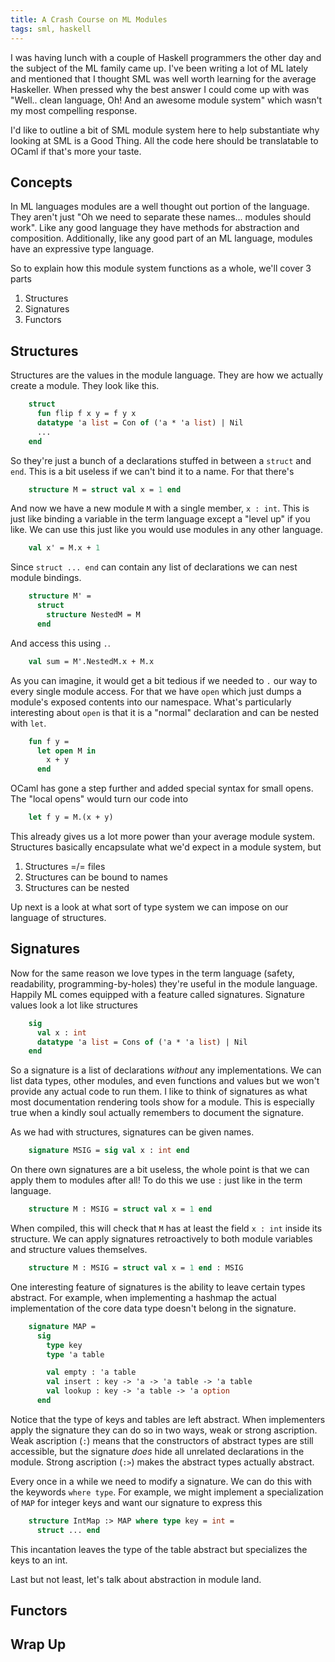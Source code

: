 ```yaml
---
title: A Crash Course on ML Modules
tags: sml, haskell
---
```


I was having lunch with a couple of Haskell programmers the other day
and the subject of the ML family came up. I've been writing a lot of
ML lately and mentioned that I thought SML was well worth learning for
the average Haskeller. When pressed why the best answer I could come
up with was "Well.. clean language, Oh! And an awesome module system"
which wasn't my most compelling response.

I'd like to outline a bit of SML module system here to help
substantiate why looking at SML is a Good Thing. All the code here
should be translatable to OCaml if that's more your taste.

## Concepts

In ML languages modules are a well thought out portion of the
language. They aren't just "Oh we need to separate these
names... modules should work". Like any good language they have
methods for abstraction and composition. Additionally, like any good
part of an ML language, modules have an expressive type language.

So to explain how this module system functions as a whole, we'll cover
3 parts

 1. Structures
 2. Signatures
 3. Functors

## Structures

Structures are the values in the module language. They are how we
actually create a module. They look like this.

``` sml
    struct
      fun flip f x y = f y x
      datatype 'a list = Con of ('a * 'a list) | Nil
      ...
    end
```

So they're just a bunch of a declarations stuffed in between a
`struct` and `end`. This is a bit useless if we can't bind it to a
name. For that there's

``` sml
    structure M = struct val x = 1 end
```

And now we have a new module `M` with a single member, `x : int`. This
is just like binding a variable in the term language except a "level
up" if you like. We can use this just like you would use modules in
any other language.

``` sml
    val x' = M.x + 1
```

Since `struct ... end` can contain any list of declarations we can
nest module bindings.

``` sml
    structure M' =
      struct
        structure NestedM = M
      end
```

And access this using `.`.

``` sml
    val sum = M'.NestedM.x + M.x
```

As you can imagine, it would get a bit tedious if we needed to `.` our
way to every single module access. For that we have `open` which just
dumps a module's exposed contents into our namespace. What's
particularly interesting about `open` is that it is a "normal"
declaration and can be nested with `let`.

``` sml
    fun f y =
      let open M in
        x + y
      end
```

OCaml has gone a step further and added special syntax for small
opens. The "local opens" would turn our code into

``` ocaml
    let f y = M.(x + y)
```

This already gives us a lot more power than your average module
system. Structures basically encapsulate what we'd expect in a module
system, but

 1. Structures =/= files
 2. Structures can be bound to names
 3. Structures can be nested

Up next is a look at what sort of type system we can impose on our
language of structures.

## Signatures

Now for the same reason we love types in the term language (safety,
readability, programming-by-holes) they're useful in the module
language. Happily ML comes equipped with a feature called
signatures. Signature values look a lot like structures

``` sml
    sig
      val x : int
      datatype 'a list = Cons of ('a * 'a list) | Nil
    end
```

So a signature is a list of declarations *without* any
implementations. We can list data types, other modules, and even
functions and values but we won't provide any actual code to run
them. I like to think of signatures as what most documentation
rendering tools show for a module. This is especially true when a
kindly soul actually remembers to document the signature.

As we had with structures, signatures can be given names.

``` sml
    signature MSIG = sig val x : int end
```

On there own signatures are a bit useless, the whole point is that we
can apply them to modules after all! To do this we use `:` just like
in the term language.

``` sml
    structure M : MSIG = struct val x = 1 end
```

When compiled, this will check that `M` has at least the field
`x : int` inside its structure. We can apply signatures retroactively
to both module variables and structure values themselves.

``` sml
    structure M : MSIG = struct val x = 1 end : MSIG
```

One interesting feature of signatures is the ability to leave certain
types abstract. For example, when implementing a hashmap the actual
implementation of the core data type doesn't belong in the signature.

``` sml
    signature MAP =
      sig
        type key
        type 'a table

        val empty : 'a table
        val insert : key -> 'a -> 'a table -> 'a table
        val lookup : key -> 'a table -> 'a option
      end
```

Notice that the type of keys and tables are left abstract. When
implementers apply the signature they can do so in two ways, weak or
strong ascription. Weak ascription (`:`) means that the constructors of
abstract types are still accessible, but the signature *does* hide all
unrelated declarations in the module. Strong ascription (`:>`) makes the
abstract types actually abstract.

Every once in a while we need to modify a signature. We can do this
with the keywords `where type`. For example, we might implement a
specialization of `MAP` for integer keys and want our signature to
express this

``` sml
    structure IntMap :> MAP where type key = int =
      struct ... end
```

This incantation leaves the type of the table abstract but specializes
the keys to an int.

Last but not least, let's talk about abstraction in module land.

## Functors

## Wrap Up
